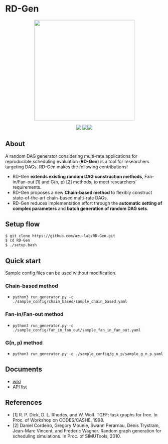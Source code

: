 # RD-Gen
<p align="center">
  <img src="https://user-images.githubusercontent.com/55824710/208725642-ba6c96cd-0fce-4985-a14d-25080d43ac54.png" width="320px">
</p>
<p align="center">
  <img src="https://img.shields.io/badge/-Python-F9DC3E.svg?logo=python&style=flat">
  <img src="https://img.shields.io/badge/-Github-black.svg?logo=github&style=flat"><img src="https://img.shields.io/badge/-pytest passing-gleen.svg">
</p>

## About
A random DAG generator considering multi-rate applications for reproducible scheduling evaluation (**RD-Gen**) is a tool for researchers targeting DAGs.
RD-Gen makes the following contributions:
- RD-Gen **extends existing random DAG construction methods**, Fan-in/Fan-out [1] and G(n, p) [2] methods, to meet researchers’ requirements.
- RD-Gen proposes a new **Chain-based method** to flexibly construct state-of-the-art chain-based multi-rate DAGs.
- RD-Gen reduces implementation effort through the **automatic setting of complex parameters** and **batch generation of random DAG sets**.

## Setup flow
```bash
$ git clone https://github.com/azu-lab/RD-Gen.git
$ cd RD-Gen
$ ./setup.bash
```

## Quick start
Sample config files can be used without modification.

### Chain-based method
- `python3 run_generator.py -c ./sample_config/chain_based/sample_chain_based.yaml`

### Fan-in/Fan-out method
- `python3 run_generator.py -c ./sample_config/fan_in_fan_out/sample_fan_in_fan_out.yaml`

### G(n, p) method
- `python3 run_generator.py -c ./sample_config/g_n_p/sample_g_n_p.yaml`

## Documents
- [wiki](https://github.com/azu-lab/RD-Gen/wiki)
- [API list](https://azu-lab.github.io/RD-Gen/)

## References
- [1] R. P. Dick, D. L. Rhodes, and W. Wolf. TGFF: task graphs for free. In Proc. of Workshop on CODES/CASHE, 1998.
- [2] Daniel Cordeiro, Gregory Mounie, Swann Perarnau, Denis Trystram, Jean-Marc Vincent, and Frederic Wagner. Random graph generation for scheduling simulations. In Proc. of SIMUTools, 2010.
